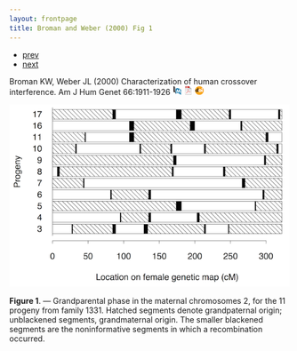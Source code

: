 ```yaml
---
layout: frontpage
title: Broman and Weber (2000) Fig 1
---
```


<div class="navbar">
  <div class="navbar-inner">
      <ul class="nav">
          <li><a href="inversion_fig2.html">prev</a></li>
          <li><a href="xchr_fig2.html">next</a></li>
      </ul>
  </div>
</div>

Broman KW, Weber JL (2000) Characterization of human crossover
interference. Am J Hum Genet 66:1911-1926
[![PubMed](../icons16/pubmed-icon.png)](https://www.ncbi.nlm.nih.gov/pubmed/10801387)
[![pdf (291k)](../icons16/pdf-icon.png)](https://www.cell.com/action/showPdf?pii=S0002-9297%2807%2963543-5)
[![doi](../icons16/doi-icon.png)](https://doi.org/10.1086/302923)

![Broman and Weber (2000) Fig 1](../bigpublpics/interfer_fig1_lg.png)

**Figure 1**. &mdash; Grandparental phase in the maternal chromosomes 2, for
the 11 progeny from family 1331. Hatched segments denote
grandpaternal origin; unblackened segments, grandmaternal
origin. The smaller blackened segments are the noninformative
segments in which a recombination occurred.
